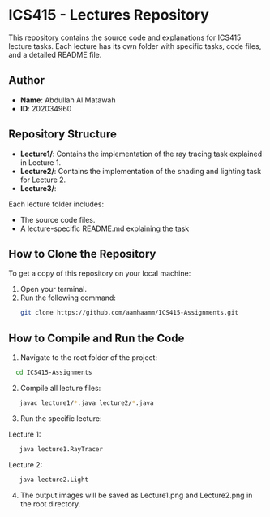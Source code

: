 # ICS415 - Lectures Repository

This repository contains the source code and explanations for ICS415 lecture tasks. Each lecture has its own folder with specific tasks, code files, and a detailed README file.

## Author

- **Name**: Abdullah Al Matawah
- **ID**: 202034960

## Repository Structure

- **Lecture1/**: Contains the implementation of the ray tracing task explained in Lecture 1.
- **Lecture2/**: Contains the implementation of the shading and lighting task for Lecture 2.
- **Lecture3/**:

Each lecture folder includes:

- The source code files.
- A lecture-specific README.md explaining the task

## How to Clone the Repository

To get a copy of this repository on your local machine:

1. Open your terminal.
2. Run the following command:
   ```bash
   git clone https://github.com/aamhaamm/ICS415-Assignments.git
   ```

## How to Compile and Run the Code

1. Navigate to the root folder of the project:

```bash
  cd ICS415-Assignments
```

2. Compile all lecture files:

```bash
   javac lecture1/*.java lecture2/*.java
```

3. Run the specific lecture:

Lecture 1:

```bash
   java lecture1.RayTracer
```

Lecture 2:

```bash
   java lecture2.Light
```

4. The output images will be saved as Lecture1.png and Lecture2.png in the root directory.

